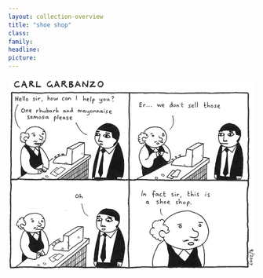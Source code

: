 ```yaml
---
layout: collection-overview
title: "shoe shop"
class:	
family:
headline:
picture:
---
```


![shoe-shop](/assets/img/garbanzo/2007/shoe-shop-900w.jpg)

